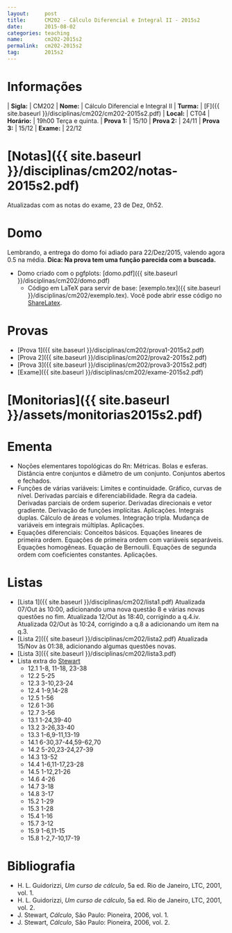 ```yaml
---
layout:     post
title:      CM202 - Cálculo Diferencial e Integral II - 2015s2
date:       2015-08-02
categories: teaching
name:       cm202-2015s2
permalink:  cm202-2015s2
tag:        2015s2
---
```


# Informações

  | **Sigla:**   | CM202
  | **Nome:**    | Cálculo Diferencial e Integral II
  | **Turma:**   | [F]({{ site.baseurl }}/disciplinas/cm202/cm202-2015s2.pdf)
  | **Local:**   | CT04
  | **Horário:** | 19h00 Terça e quinta.
  | **Prova 1:** | 15/10
  | **Prova 2:** | 24/11
  | **Prova 3:** | 15/12
  | **Exame:**   | 22/12


# [Notas]({{ site.baseurl }}/disciplinas/cm202/notas-2015s2.pdf)

  Atualizadas com as notas do exame, 23 de Dez, 0h52.

# Domo

Lembrando, a entrega do domo foi adiado para 22/Dez/2015, valendo agora 0.5 na
média.
**Dica: Na prova tem uma função parecida com a buscada.**

  - Domo criado com o pgfplots:
    [domo.pdf]({{ site.baseurl }}/disciplinas/cm202/domo.pdf)
    - Código em LaTeX para servir de base:
    [exemplo.tex]({{ site.baseurl }}/disciplinas/cm202/exemplo.tex).
    Você pode abrir esse código no [ShareLatex](http://sharelatex.com/).

# Provas

  - [Prova 1]({{ site.baseurl }}/disciplinas/cm202/prova1-2015s2.pdf)
  - [Prova 2]({{ site.baseurl }}/disciplinas/cm202/prova2-2015s2.pdf)
  - [Prova 3]({{ site.baseurl }}/disciplinas/cm202/prova3-2015s2.pdf)
  - [Exame]({{ site.baseurl }}/disciplinas/cm202/exame-2015s2.pdf)

# [Monitorias]({{ site.baseurl }}/assets/monitorias2015s2.pdf)

# Ementa

  - Noções elementares topológicas do Rn: Métricas.  Bolas e esferas.  Distância
    entre conjuntos e diâmetro de um conjunto.  Conjuntos abertos e fechados.
  - Funções de várias variáveis: Limites e continuidade.  Gráfico, curvas de
    nível.  Derivadas parciais e diferenciabilidade.  Regra da cadeia.
    Derivadas parciais de ordem superior.  Derivadas direcionais e vetor
    gradiente.  Derivação de funções implícitas.  Aplicações.  Integrais duplas.
    Cálculo de áreas e volumes.  Integração tripla.  Mudança de variáveis em
    integrais múltiplas.  Aplicações.
  - Equações diferenciais: Conceitos básicos.  Equações lineares de primeira
    ordem.  Equações de primeira ordem com variáveis separáveis.  Equações
    homogêneas.  Equação de Bernoulli.  Equações de segunda ordem com
    coeficientes constantes.  Aplicações.

# Listas

  - [Lista 1]({{ site.baseurl }}/disciplinas/cm202/lista1.pdf)
    Atualizada 07/Out às 10:00, adicionando uma nova questão 8 e várias novas
    questões no fim.
    Atualizada 12/Out às 18:40, corrigindo a q.4.iv.
    Atualizada 02/Out às 10:24, corrigindo a q.8 a adicionando um item na q.3.
  - [Lista 2]({{ site.baseurl }}/disciplinas/cm202/lista2.pdf)
    Atualizada 15/Nov às 01:38, adicionando algumas questões novas.
  - [Lista 3]({{ site.baseurl }}/disciplinas/cm202/lista3.pdf)
  - Lista extra do [Stewart](http://www.clicmates.com.br/arquivosparadonwloads/Calculo%20Vol%202%20%285%20ed%29%20-%20James%20Stewart%20%28em%20portugues%29.pdf)
    - 12.1 1-8, 11-18, 23-38
    - 12.2 5-25
    - 12.3 3-10,23-24
    - 12.4 1-9,14-28
    - 12.5 1-56
    - 12.6 1-36
    - 12.7 3-56
    - 13.1 1-24,39-40
    - 13.2 3-26,33-40
    - 13.3 1-6,9-11,13-19
    - 14.1 6-30,37-44,59-62,70
    - 14.2 5-20,23-24,27-39
    - 14.3 13-52
    - 14.4 1-6,11-17,23-28
    - 14.5 1-12,21-26
    - 14.6 4-26
    - 14.7 3-18
    - 14.8 3-17
    - 15.2 1-29
    - 15.3 1-28
    - 15.4 1-16
    - 15.7 3-12
    - 15.9 1-6,11-15
    - 15.8 1-2,7-10,17-19


# Bibliografia

  - H. L. Guidorizzi, _Um curso de cálculo_, 5a ed. Rio de Janeiro, LTC, 2001,
    vol. 1.
  - H. L. Guidorizzi, _Um curso de cálculo_, 5a ed. Rio de Janeiro, LTC, 2001,
    vol. 2.
  - J. Stewart, _Cálculo_, São Paulo: Pioneira, 2006, vol. 1.
  - J. Stewart, _Cálculo_, São Paulo: Pioneira, 2006, vol. 2.
